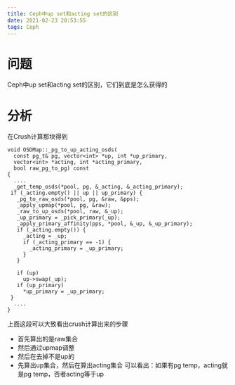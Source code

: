 ```yaml
---
title: Ceph中up set和acting set的区别
date: 2021-02-23 20:53:55
tags: Ceph
---
```


# 问题
Ceph中up set和acting set的区别，它们到底是怎么获得的

# 分析
在Crush计算那块得到
```
void OSDMap::_pg_to_up_acting_osds(
  const pg_t& pg, vector<int> *up, int *up_primary,
  vector<int> *acting, int *acting_primary,
  bool raw_pg_to_pg) const
{
  ....
  _get_temp_osds(*pool, pg, &_acting, &_acting_primary);
 if (_acting.empty() || up || up_primary) {
   _pg_to_raw_osds(*pool, pg, &raw, &pps);
   _apply_upmap(*pool, pg, &raw);
   _raw_to_up_osds(*pool, raw, &_up);
   _up_primary = _pick_primary(_up);
   _apply_primary_affinity(pps, *pool, &_up, &_up_primary);
   if (_acting.empty()) {
     _acting = _up;
     if (_acting_primary == -1) {
       _acting_primary = _up_primary;
     }
   }

   if (up)
     up->swap(_up);
   if (up_primary)
     *up_primary = _up_primary;
 }
  ....
}
```
上面这段可以大致看出crush计算出来的步骤
- 首先算出的是raw集合
- 然后通过upmap调整
- 然后在去掉不是up的
- 先算出up集合，然后在算出acting集合
可以看出：如果有pg temp，acting就是pg temp，否者acting等于up
